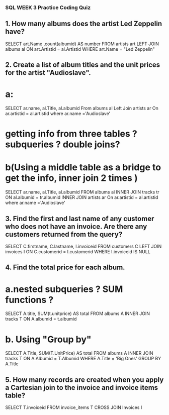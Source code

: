   ### SQL WEEK 3 Practice Coding Quiz ###

## 1. How many albums does the artist Led Zeppelin have? 

SELECT art.Name
	,count(albumid) AS number
FROM artists art
LEFT JOIN albums al ON art.Artistid = al.Artistid
WHERE art.Name = "Led Zeppelin"

## 2. Create a list of album titles and the unit prices for the artist "Audioslave".

# a: 
SELECT ar.name, al.Title, al.albumid
From albums al
Left Join artists ar On ar.artistid = al.artistid
where ar.name ='Audioslave'

# getting info from three tables ? subqueries ? double joins? 

# b(Using a middle table as a bridge to get the info, inner join 2 times ) 
SELECT ar.name, al.Title, al.albumid
FROM albums al 
INNER JOIN tracks tr ON al.albumid = tr.albumid
INNER JOIN artists ar On ar.artistid = al.artistid
where ar.name ='Audioslave'

## 3. Find the first and last name of any customer who does not have an invoice. Are there any customers returned from the query?  
SELECT C.firstname, C.lastname, I.invoiceid
FROM customers C
LEFT JOIN invoices I  ON C.customerid = I.customerid
WHERE I.invoiceid IS NULL

## 4. Find the total price for each album.
# a.nested subqueries ? SUM functions ? 
SELECT  A.title, SUM(t.unitprice) AS total
FROM albums A 
INNER JOIN tracks T ON A.albumid = t.albumid
# b. Using "Group by"
SELECT A.Title, SUM(T.UnitPrice) AS total
FROM albums A
	INNER JOIN tracks T ON A.Albumid = T.Albumid
WHERE A.Title = 'Big Ones'
GROUP BY A.Title


## 5. How many records are created when you apply a Cartesian join to the invoice and invoice items table?
SELECT T.invoiceid
FROM invoice_items T
    CROSS JOIN Invoices I
    

